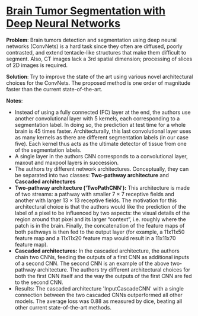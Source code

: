 # [Brain Tumor Segmentation with Deep Neural Networks](https://arxiv.org/pdf/1505.03540.pdf)

**Problem**: Brain tumors detection and segmentation using deep neural networks (ConvNets) is a hard task since they often are  diffused, poorly contrasted, and extend
tentacle-like structures that make them difficult to segment.
Also, CT images lack a 3rd spatial dimension; processing of slices of 2D images is required.

**Solution**: Try to improve the state of the art using various novel architectural choices for the ConvNets. The proposed method is one order of magnitude faster than the current state-of-the-art.

**Notes**:
* Instead of using a fully connected (FC) layer at the end, the authors use another convolutional layer with 5 kernels, each corresponding to a segmentation label. In doing so, the prediction at test time for a whole brain is 45 times faster.
Architecturally, this last convolutional layer uses as many kernels as there are different segmentation labels (in our case five). Each kernel thus acts as the ultimate detector of tissue from one of the segmentation labels.
* A single layer in the authors CNN corresponds to a convolutional layer, maxout and maxpool layers in succession.
* The authors try different network architectures. Conceptually, they can be separated into two classes: **Two-pathway architecture** and  **Cascaded architectures**
* **Two-pathway architecture ('TwoPathCNN'):** This architecture is made of two streams: a pathway with smaller 7 × 7 receptive fields and another with larger 13 × 13 receptive fields. The motivation for this architectural choice is that the authors would like the prediction of the label of a pixel to be influenced by two aspects: the visual details of the region around that pixel and its larger “context”, i.e. roughly where the patch is in the brain. Finally, the concatenation of the feature maps of both pathways is then fed to the output layer
(for example, a 11x11x50 feature map and a 11x11x20 feature map would result in a 11x11x70 feature map).
* **Cascaded architectures:** In the cascaded architecture, the authors chain two CNNs, feeding the outputs of a first CNN as additional inputs of a second CNN. The second CNN is an example of the above two-pathway architecture.
The authors try different architectural choices for both the first CNN itself and the way the outputs of the first CNN are fed to the second CNN.
* Results: The cascaded architecture 'InputCascadeCNN' with a single connection between the two cascaded CNNs outperformed all other models. The average loss was 0.88 as measured by dice, beating all other current state-of-the-art methods.




